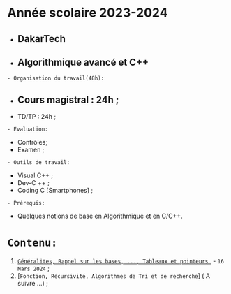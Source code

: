 # Année scolaire 2023-2024
 * ##  DakarTech  
 * ##  Algorithmique avancé et C++
 
 ``` - Organisation du travail(48h): ```
 * ## Cours magistral : 24h ;
 * TD/TP : 24h ;
 
``` - Evaluation: ```
 * Contrôles;
 * Examen ;
 
``` - Outils de travail: ```
 * Visual C++ ;
 * Dev-C ++ ;
 * Coding C [Smartphones] ;
   
``` - Prérequis: ```
 * Quelques notions de base en Algorithmique et en C/C++.
 
 # ``` Contenu: ```
 1. [`Généralites, Rappel sur les bases, ..., Tableaux et pointeurs `](https://github.com/pape-barro/DakarTech_AlgoAvance/blob/main/cours-dt-p1.pdf) - ``` 16 Mars 2024 ``` ;
 2. [`Fonction, Récursivité, Algorithmes de Tri et de recherche`] ( A suivre ...) ;
